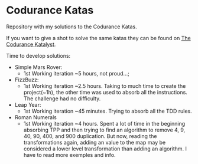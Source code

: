 # Codurance Katas

Repository with my solutions to the Codurance Katas. 

If you want to give a shot to solve the same katas they can be found on [The Codurance Katalyst](https://katalyst.codurance.com/). 

Time to develop solutions:
 - Simple Mars Rover:
   - 1st Working iteration ~5 hours, not proud...;
 - FizzBuzz:
   - 1st Working iteration ~2.5 hours. Taking to much time to create the project(~1h), the other time was used to absorb all the instructions. The challenge had no difficulty.
 - Leap Year:
   - 1st Working iteration ~45 minutes. Trying to absorb all the TDD rules.
 - Roman Numerals
   - 1st Working iteration ~4 hours. Spent a lot of time in the beginning absorbing TPP and then trying to find an algorithm to remove 4, 9, 40, 90, 400, and 900 duplication. But now, reading the transformations again, adding an value to the map may be considered a lower level transformation than adding an algorithm. I have to read more exemples and info.
